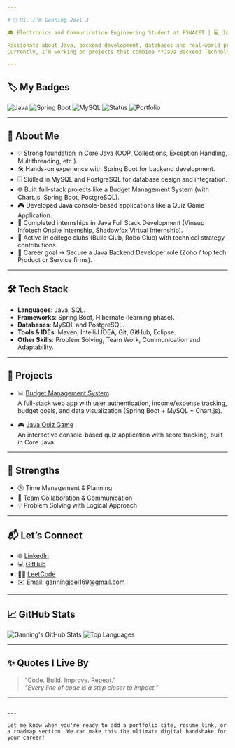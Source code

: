 ```yaml
---

# 👋 Hi, I’m Ganning Joel J

🎓 Electronics and Communication Engineering Student at PSNACET | 💻 Java Backend Developer | 🚀 Java Development Intern @Vinsup Infotech (P) Ltd - ONSITE

Passionate about Java, backend development, databases and real-world problem-solving.  
Currently, I’m working on projects that combine **Java Backend Technologies** to build scalable applications.

---
```


## 🏷️ My Badges

![Java](https://img.shields.io/badge/Java-8%2B-blue.svg)
![Spring Boot](https://img.shields.io/badge/Spring%20Boot-Backend-green.svg)
![MySQL](https://img.shields.io/badge/MySQL-Database-orange.svg)
![Status](https://img.shields.io/badge/Status-Actively%20Learning-brightgreen.svg)
![Portfolio](https://img.shields.io/badge/Portfolio-GanningJoel-lightgrey.svg)

---

## 🔹 About Me

- 💡 Strong foundation in Core Java (OOP, Collections, Exception Handling, Multithreading, etc.).
- 🛠️ Hands-on experience with Spring Boot for backend development.
- 🗄️ Skilled in MySQL and PostgreSQL for database design and integration.
- 🌐 Built full-stack projects like a Budget Management System (with Chart.js, Spring Boot, PostgreSQL).
- 🎮 Developed Java console-based applications like a Quiz Game Application.
- 🏫 Completed internships in Java Full Stack Development (Vinsup Infotech Onsite Internship, Shadowfox Virtual Internship).
- 🔧 Active in college clubs (Build Club, Robo Club) with technical strategy contributions.
- 🎯 Career goal → Secure a Java Backend Developer role (Zoho / top tech Product or Service firms).

---

## 🛠️ Tech Stack

- **Languages**: Java, SQL.
- **Frameworks**: Spring Boot, Hibernate (learning phase).
- **Databases**: MySQL and PostgreSQL.
- **Tools & IDEs**: Maven, IntelliJ IDEA, Git, GitHub, Eclipse. 
- **Other Skills**: Problem Solving, Team Work, Communication and Adaptability.

---

## 📌 Projects

- 📊 [Budget Management System](https://github.com/GanningJoel-05/Budget-Management-System)  
  A full-stack web app with user authentication, income/expense tracking, budget goals, and data visualization (Spring Boot + MySQL + Chart.js).

- 🎮 [Java Quiz Game](https://github.com/GanningJoel-05/Java-Quiz-Game)  
  An interactive console-based quiz application with score tracking, built in Core Java.
  
---

## 🎯 Strengths

- 🕒 Time Management & Planning  
- 🤝 Team Collaboration & Communication  
- 💡 Problem Solving with Logical Approach  

---

## 📬 Let’s Connect

- 🌐 [LinkedIn](www.linkedin.com/in/ganningjoelj1609)
- 💻 [GitHub](https://github.com/GanningJoel-05)
- 🧑‍💻 [LeetCode](https://leetcode.com/u/GanningJoelDev169/)
- ✉️ Email: ganningjoel169@gmail.com
  
---

## 📈 GitHub Stats

![Ganning's GitHub Stats](https://github-readme-stats.vercel.app/api?username=yourusername&show_icons=true&theme=radical)
![Top Languages](https://github-readme-stats.vercel.app/api/top-langs/?username=yourusername&layout=compact&theme=radical)

---

## ✨ Quotes I Live By

> “Code. Build. Improve. Repeat.”  
> _“Every line of code is a step closer to impact.”_  

---

```

---

Let me know when you're ready to add a portfolio site, resume link, or a roadmap section. We can make this the ultimate digital handshake for your career!
